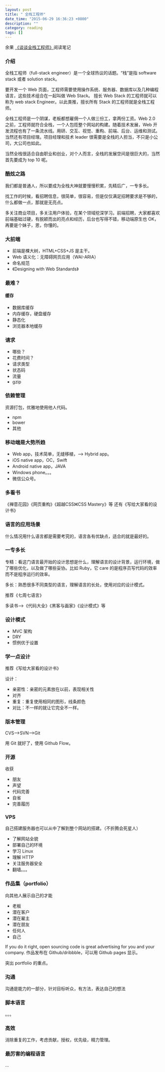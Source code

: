```yaml
---
layout: post
title: " 全栈工程师"
date_time: "2015-06-29 16:36:23 +0800"
description: ""
category: reading
tags: []
---
```


余果 [《谈谈全栈工程师》](http://read.douban.com/column/226077/?icn=from-author-page)阅读笔记

### 介绍

全栈工程师（full-stack engineer）是一个全球热议的话题。“栈”是指 software stack 或者 solution stack。

要开发一个 Web 页面，工程师需要使用操作系统、服务器、数据库以及几种编程语言，这些技术组合在一起叫做 Web Stack。 擅长 Web Stack 的工程师就可以称为 web stack Engineer。以此类推，擅长所有 Stack 的工程师就是全栈工程师。

全栈工程师是一个阴谋，老板都想雇佣一个人做三份工，拿两份工资。Web 2.0 之前，工程师就符合全栈，一个人包揽整个网站的构建。随着技术发展，Web 开发流程也有了一条流水线。用研、交互、视觉、重构、前端、后台、运维和测试。当然还有项目经理。项目经理和技术 leader 很需要是全栈的人担当，不只是小公司，大公司也如此。

当然全栈很适合自由职业和创业，对个人而言，全栈的发展空间是很巨大的，当然首先要成为 top 10 呢。

### 酷炫之路

我们都是普通人，所以要成为全栈大神就要慢慢积累，先精后广，一专多长。

找工作的时候，看招聘信息，很简单，很容易，但是仅仅满足招聘要求是不够的，什么都做一点，那就是无亮点。

多关注商业项目，多关注用户体验，在某个领域挖深学习。前端招聘，大家都喜欢前端基础过硬，有脱颖而出的亮点和经历，后台也写得不错，移动端原生也 OK，再要是个妹子，恩，你懂的。

### 大前端

- 前端是棵大树，HTML+CSS+JS 是主干。
- Web 语义化：无障碍网页应用（WAI-ARIA）
- 命名规范
- 《Designing with Web Standards》

### 最难？

#### 缓存

- 数据库缓存
- 内存缓存，硬盘缓存
- 静态化
- 浏览器本地缓存

### 请求

- 哪些？
- 花费时间？
- 请求类型
- 状态码
- 流量
- gzip

### 依赖管理

资源打包，优雅地使用他人代码。

- npm
- bower
- 其他

### 移动端是大势所趋

- Web app，技术简单，无缝移植，--> Hybrid app。
- iOS native app，OC，Swift
- Android native app，JAVA
- Windows phone。。。
- 微信公众号。

### 多看书

《禅意花园》《网页重构》《超越CSS》《CSS Mastery》等
还有《写给大家看的设计书》

### 语言的应用场景

什么情况用什么语言都是需要考究的，语言各有优缺点，适合的就是最好的。

### 一专多长

专精：看这门语言最开始的设计思想是什么，理解语言的设计背景，运行环境，做了哪些优化，以及做了哪些妥协。比如 Ruby，它 care 的是程序员写代码的效率而不是程序运行的效率。

多长：熟悉很多不同类型的语言，理解语言的长处，使用对应的设计模式。

推荐《七周七语言》

多读书-->《代码大全》《黑客与画家》《设计模式》等

### 设计模式

- MVC 架构
- DRY
- 惯例优于设置

### 学一点设计

推荐《写给大家看的设计书》

设计：

- 亲密性：亲密的元素放在以前，表现相关性
- 对齐
- 重复：重复使用相同的图形，线条颜色
- 对比：不一样的就让它完全不一样。

### 版本管理

CVS-->SVN-->Git

用 Git 就好了，使用 Github Flow。

### 开源

收获

- 朋友
- 声望
- 代码完善
- 自省
- 完善履历

### VPS

自己搭建服务器也可以从中了解到整个网站的搭建。（不折腾会死星人）

- 了解网站全貌
- 部署自己的环境
- 学习 Linux
- 理解 HTTP
- 关注服务器安全
- 翻墙。。。

### 作品集（portfolio）

向其他人展示自己的才能

- 老板
- 潜在客户
- 潜在雇主
- 潜在朋友
- 任何人
- 自己

If you do it right, open sourcing code is great advertising for you and your company.
作品发布在 Github/dribbble，可以用 Github pages 显示。

突出 portfolio 的重点。

### 沟通

沟通是能力的一部分，针对目标听众，有方法，表达自己的想法

### 脚本语言

。。。

### 高效

 消除重复的工作，考虑贡献，授权，优先级，精力管理。

### 最厉害的编程语言

...


